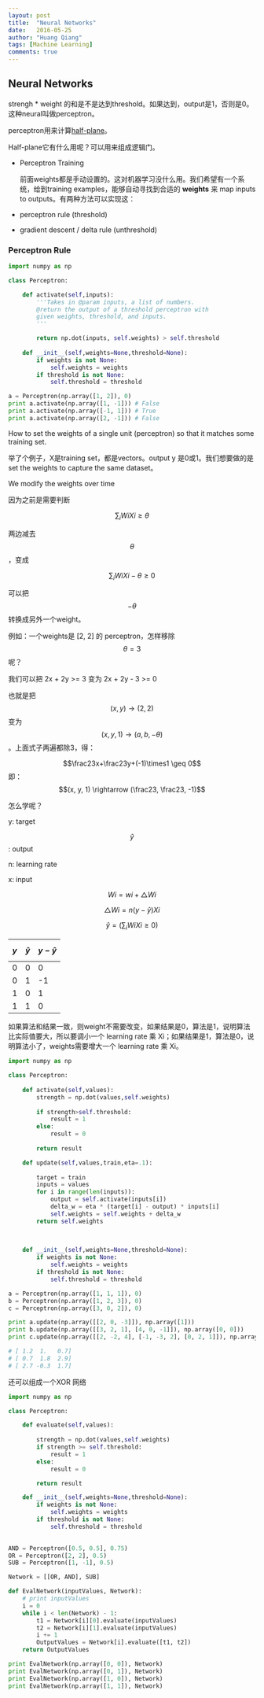 ```yaml
---
layout: post
title:  "Neural Networks"
date:   2016-05-25
author: "Huang Qiang"
tags: [Machine Learning]
comments: true
---
```


## Neural Networks

strengh * weight 的和是不是达到threshold。如果达到，output是1，否则是0。这种neural叫做perceptron。

perceptron用来计算[half-plane][1]。

Half-plane它有什么用呢？可以用来组成逻辑门。

- Perceptron Training

  前面weights都是手动设置的。这对机器学习没什么用。我们希望有一个系统，给到training examples，能够自动寻找到合适的 **weights** 来 map inputs to outputs。有两种方法可以实现这：
 
 - perceptron rule (threshold)
 - gradient descent / delta rule (unthreshold)

### Perceptron Rule

```py
import numpy as np

class Perceptron:

    def activate(self,inputs):
        '''Takes in @param inputs, a list of numbers.
        @return the output of a threshold perceptron with
        given weights, threshold, and inputs.
        ''' 

        return np.dot(inputs, self.weights) > self.threshold
        
    def __init__(self,weights=None,threshold=None):
        if weights is not None:
            self.weights = weights
        if threshold is not None:
            self.threshold = threshold

a = Perceptron(np.array([1, 2]), 0)
print a.activate(np.array([1, -1])) # False
print a.activate(np.array([-1, 1])) # True
print a.activate(np.array([2, -1])) # False
```


How to set the weights of a single unit (perceptron) so that it matches some training set.

举了个例子，X是training set，都是vectors。output y 是0或1。我们想要做的是set the weights to capture the same dataset。

We modify the weights over time

因为之前是需要判断

$$\sum_i WiXi \geq \theta$$

两边减去 $$\theta$$，变成

$$\sum_i WiXi - \theta \geq 0$$

可以把 $$-\theta$$ 转换成另外一个weight。

例如：一个weights是 [2, 2] 的 perceptron，怎样移除 $$\theta = 3$$呢？

我们可以把 2x + 2y >= 3 变为 2x + 2y - 3 >= 0

也就是把 $$(x, y) \rightarrow (2, 2)$$ 变为 $$(x, y, 1) \rightarrow (a, b, -\theta)$$。上面式子两遍都除3，得：

$$\frac23x+\frac23y+(-1)\times1 \geq 0$$ 即：$$(x, y, 1) \rightarrow (\frac23, \frac23, -1)$$

怎么学呢？

y: target

$$\hat y$$: output

n: learning rate

x: input

$$Wi = wi + \triangle Wi$$

$$\triangle Wi = n(y - \hat y) Xi$$

$$\hat y = (\sum_iWiXi \geq 0)$$

$$y$$ | $$\hat y$$ | $$y - \hat y$$
----- | --- | ---
   0  |  0  | 0 
   0  |  1  | -1
   1  |  0  | 1
   1  |  1  | 0
 
如果算法和结果一致，则weight不需要改变，如果结果是0，算法是1，说明算法比实际值要大，所以要调小一个 learning rate 乘 Xi；如果结果是1，算法是0，说明算法小了，weights需要增大一个 learning rate 乘 Xi。

```py
import numpy as np

class Perceptron:
    
    def activate(self,values):
        strength = np.dot(values,self.weights)
        
        if strength>self.threshold:
            result = 1
        else:
            result = 0
            
        return result

    def update(self,values,train,eta=.1):
        
        target = train
        inputs = values
        for i in range(len(inputs)):
            output = self.activate(inputs[i])
            delta_w = eta * (target[i] - output) * inputs[i]
            self.weights = self.weights + delta_w
        return self.weights

        
        
    def __init__(self,weights=None,threshold=None):
        if weights is not None:
            self.weights = weights
        if threshold is not None:
            self.threshold = threshold

a = Perceptron(np.array([1, 1, 1]), 0)
b = Perceptron(np.array([1, 2, 3]), 0)
c = Perceptron(np.array([3, 0, 2]), 0)

print a.update(np.array([[2, 0, -3]]), np.array([1]))
print b.update(np.array([[3, 2, 1], [4, 0, -1]]), np.array([0, 0]))
print c.update(np.array([[2, -2, 4], [-1, -3, 2], [0, 2, 1]]), np.array([0, 1, 0]))

# [ 1.2  1.   0.7]
# [ 0.7  1.8  2.9]
# [ 2.7 -0.3  1.7]
```

还可以组成一个XOR 网络

```py
import numpy as np

class Perceptron:

    def evaluate(self,values):
        
        strength = np.dot(values,self.weights)
        if strength >= self.threshold:
            result = 1
        else:
            result = 0

        return result

    def __init__(self,weights=None,threshold=None):
        if weights is not None:
            self.weights = weights
        if threshold is not None:
            self.threshold = threshold
            

AND = Perceptron([0.5, 0.5], 0.75)
OR = Perceptron([2, 2], 0.5)
SUB = Perceptron([1, -1], 0.5)

Network = [[OR, AND], SUB]

def EvalNetwork(inputValues, Network):
    # print inputValues
    i = 0
    while i < len(Network) - 1:
        t1 = Network[i][0].evaluate(inputValues)
        t2 = Network[i][1].evaluate(inputValues)
        i += 1
        OutputValues = Network[i].evaluate([t1, t2])
    return OutputValues

print EvalNetwork(np.array([0, 0]), Network)
print EvalNetwork(np.array([0, 1]), Network)
print EvalNetwork(np.array([1, 0]), Network)
print EvalNetwork(np.array([1, 1]), Network)
```

[1]: https://en.wikipedia.org/wiki/Half-space_(geometry)